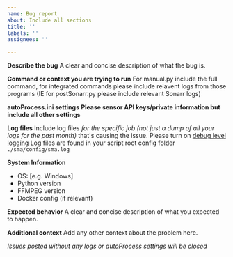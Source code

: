 ```yaml
---
name: Bug report
about: Include all sections
title: ''
labels: ''
assignees: ''

---
```


**Describe the bug**
A clear and concise description of what the bug is.

**Command or context you are trying to run**
For manual.py include the full command, for integrated commands please include relavent logs from those programs (IE for postSonarr.py please include relevant Sonarr logs)

**autoProcess.ini settings**
**Please sensor API keys/private information but include all other settings**

**Log files**
Include log files *for the specific job (not just a dump of all your logs for the past month)* that's causing the issue. Please turn on [debug level logging](https://github.com/mdhiggins/sickbeard_mp4_automator/wiki/Debug-Level-Logging)
Log files are found in your script root config folder `./sma/config/sma.log`

**System Information**
 - OS: [e.g. Windows]
 - Python version
 - FFMPEG version
 - Docker config (if relevant)

**Expected behavior**
A clear and concise description of what you expected to happen.

**Additional context**
Add any other context about the problem here.

*Issues posted without any logs or autoProcess settings will be closed*
